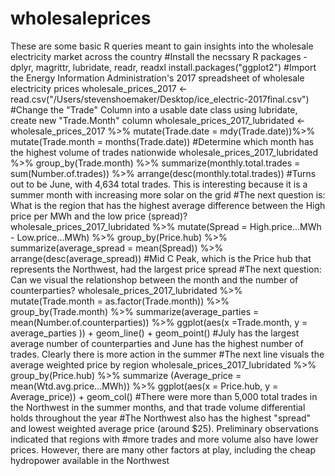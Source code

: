 # wholesaleprices
These are some basic R queries meant to gain insights into the wholesale electricity market across the country
#Install the necssary R packages - dplyr, magrittr, lubridate, readr, readxl
install.packages("ggplot2")
#Import the Energy Information Administration's 2017 spreadsheet of wholesale electricity prices
wholesale_prices_2017 <- read.csv("/Users/stevenshoemaker/Desktop/ice_electric-2017final.csv")
#Change the "Trade" Column into a usable date class using lubridate, create new "Trade.Month" column
wholesale_prices_2017_lubridated <- wholesale_prices_2017 %>% mutate(Trade.date = mdy(Trade.date))%>% mutate(Trade.month = months(Trade.date))
#Determine which month has the highest volume of trades nationwide
wholesale_prices_2017_lubridated %>% group_by(Trade.month) %>% summarize(monthly.total.trades = sum(Number.of.trades)) %>% arrange(desc(monthly.total.trades)) 
#Turns out to be June, with 4,634 total trades. This is interesting because it is a summer month with increasing more solar on the grid
#The next question is: What is the region that has the highest average difference between the High price per MWh and the low price (spread)?
wholesale_prices_2017_lubridated %>% mutate(Spread = High.price...MWh - Low.price...MWh) %>% group_by(Price.hub) %>% summarize(average_spread = mean(Spread)) %>% arrange(desc(average_spread)) 
#Mid C Peak, which is the Price hub that represents the Northwest, had the largest price spread
#The next question: Can we visual the relationshop between the month and the number of counterparties?
wholesale_prices_2017_lubridated %>% mutate(Trade.month = as.factor(Trade.month)) %>% group_by(Trade.month) %>% summarize(average_parties = mean(Number.of.counterparties)) %>% ggplot(aes(x =Trade.month, y = average_parties )) + geom_line() + geom_point()
#July has the largest average number of counterparties and June has the highest number of trades. Clearly there is more action in the summer
#The next line visuals the average weighted price by region
wholesale_prices_2017_lubridated %>% group_by(Price.hub) %>% summarize (Average_price = mean(Wtd.avg.price...MWh)) %>% ggplot(aes(x = Price.hub, y = Average_price)) + geom_col()
#There were more than 5,000 total trades in the Northwest in the summer months, and that trade volume differential holds throughout the year
#The Northwest also has the highest "spread" and lowest weighted average price (around $25). Preliminary observations indicated that regions with
#more trades and more volume also have lower prices. However, there are many other factors at play, including the cheap hydropower available in the Northwest
